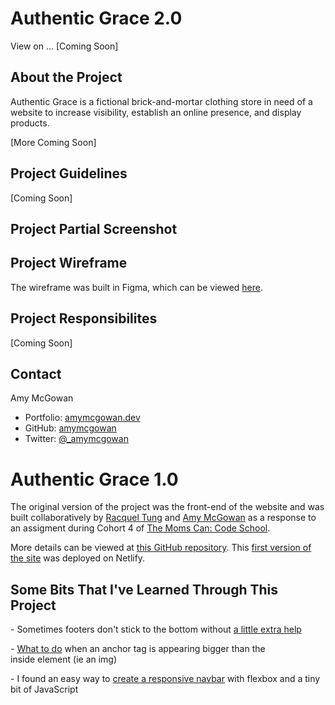 
# Authentic Grace 2.0

View on ... [Coming Soon]

## About the Project

Authentic Grace is a fictional brick-and-mortar clothing store in need of a website to increase visibility, establish an online presence, and display products.

[More Coming Soon]

## Project Guidelines

[Coming Soon]

## Project Partial Screenshot

<!-- <img src="https://i.imgur.com/jUBcVRU.png" width="800px" align="center"> -->

## Project Wireframe

The wireframe was built in Figma, which can be viewed [here](https://www.figma.com/file/B3DRSq5O8fMImA669BpgYe/Authentic-Grace-2.0?node-id=0%3A1).

## Project Responsibilites

[Coming Soon] 

## Contact

Amy McGowan
* Portfolio: [amymcgowan.dev](https://amymcgowan.dev/)
* GitHub: [amymcgowan](https://github.com/amymcgowan)
* Twitter: [@_amymcgowan](https://twitter.com/_amymcgowan)


# Authentic Grace 1.0

The original version of the project was the front-end of the website and was built collaboratively by [Racquel Tung](https://racqcancode.github.io/portfolio-WIP) and [Amy McGowan](https://amymcgowan.dev) as a response to an assigment during Cohort 4 of [The Moms Can: Code School](https://www.momscan.co/).

More details can be viewed at [this GitHub repository](https://github.com/racqcancode/frontend-website).  This [first version of the site](https://loving-minsky-8fe614.netlify.com/) was deployed on Netlify.



## Some Bits That I've Learned Through This Project
- Sometimes footers don't stick to the bottom without [a little extra help](https://medium.com/@zerox/keep-that-damn-footer-at-the-bottom-c7a921cb9551)

- [What to do](https://stackoverflow.com/questions/22786357/anchor-tag-is-larger-than-element-it-holds) when an anchor tag is appearing bigger than the inside element (ie an img) 

- I found an easy way to [create a responsive navbar](https://itnext.io/how-to-build-a-responsive-navbar-using-flexbox-and-javascript-eb0af24f19bf) with flexbox and a tiny bit of JavaScript
